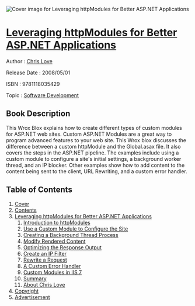 ![Cover image for Leveraging httpModules for Better ASP.NET Applications](https://imgdetail.ebookreading.net/cover/cover/software_development/EB9781118035429.jpg)

[Leveraging httpModules for Better ASP.NET Applications](https://ebookreading.net/view/book/Leveraging+httpModules+for+Better+ASP.NET+Applications-EB9781118035429_1.html "Leveraging httpModules for Better ASP.NET Applications")
====================================================================================================================

Author : [Chris Love](https://ebookreading.net/search/author/Chris+Love)

Release Date : 2008/05/01

ISBN : 9781118035429

Topic : [Software Development](https://ebookreading.net/search/category/software-development)

Book Description
-----------------

This Wrox Blox explains how to create different types of custom modules for ASP.NET web sites. Custom ASP.NET Modules are a great way to program advanced features to your web site. This Wrox blox discusses the difference between a custom httpModule and the Global.asax file. It also covers the steps in the ASP.NET pipeline. The examples include using a custom module to configure a site's initial settings, a background worker thread, and an IP blocker. Other examples show how to add content to the content being sent to the client, URL Rewriting, and a custom error handler.
              
Table of Contents
-----------------

1. [Cover](https://ebookreading.net/view/book/Leveraging+httpModules+for+Better+ASP.NET+Applications-EB9781118035429_1.html)
1. [Contents](https://ebookreading.net/view/book/Leveraging+httpModules+for+Better+ASP.NET+Applications-EB9781118035429_2.html)
1. [Leveraging httpModules for Better ASP.NET Applications](https://ebookreading.net/view/book/Leveraging+httpModules+for+Better+ASP.NET+Applications-EB9781118035429_3.html)
    1. [Introduction to httpModules](https://ebookreading.net/view/book/Leveraging+httpModules+for+Better+ASP.NET+Applications-EB9781118035429_3.html#ch01sec001)
    1. [Use a Custom Module to Configure the Site](https://ebookreading.net/view/book/Leveraging+httpModules+for+Better+ASP.NET+Applications-EB9781118035429_3.html#ch01sec002)
    1. [Creating a Background Thread Process](https://ebookreading.net/view/book/Leveraging+httpModules+for+Better+ASP.NET+Applications-EB9781118035429_3.html#ch01sec003)
    1. [Modify Rendered Content](https://ebookreading.net/view/book/Leveraging+httpModules+for+Better+ASP.NET+Applications-EB9781118035429_3.html#ch01sec004)
    1. [Optimizing the Response Output](https://ebookreading.net/view/book/Leveraging+httpModules+for+Better+ASP.NET+Applications-EB9781118035429_3.html#ch01sec005)
    1. [Create an IP Filter](https://ebookreading.net/view/book/Leveraging+httpModules+for+Better+ASP.NET+Applications-EB9781118035429_3.html#ch01sec006)
    1. [Rewrite a Request](https://ebookreading.net/view/book/Leveraging+httpModules+for+Better+ASP.NET+Applications-EB9781118035429_3.html#ch01sec007)
    1. [A Custom Error Handler](https://ebookreading.net/view/book/Leveraging+httpModules+for+Better+ASP.NET+Applications-EB9781118035429_3.html#ch01sec008)
    1. [Custom Modules in IIS 7](https://ebookreading.net/view/book/Leveraging+httpModules+for+Better+ASP.NET+Applications-EB9781118035429_3.html#ch01sec009)
    1. [Summary](https://ebookreading.net/view/book/Leveraging+httpModules+for+Better+ASP.NET+Applications-EB9781118035429_3.html#ch01sec010)
    1. [About Chris Love](https://ebookreading.net/view/book/Leveraging+httpModules+for+Better+ASP.NET+Applications-EB9781118035429_3.html#ch01sec011)
1. [Copyright](https://ebookreading.net/view/book/Leveraging+httpModules+for+Better+ASP.NET+Applications-EB9781118035429_4.html)
1. [Advertisement](https://ebookreading.net/view/book/Leveraging+httpModules+for+Better+ASP.NET+Applications-EB9781118035429_5.html)
